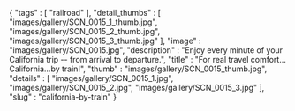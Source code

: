 {
  "tags" : [
              "railroad"
            ],
  "detail_thumbs" : [
                       "images/gallery/SCN_0015_1_thumb.jpg",
                       "images/gallery/SCN_0015_2_thumb.jpg",
                       "images/gallery/SCN_0015_3_thumb.jpg"
                     ],
  "image" : "images/gallery/SCN_0015.jpg",
  "description" : "Enjoy every minute of your California trip -- from arrival to departure.",
  "title" : "For real travel comfort... California...by train!",
  "thumb" : "images/gallery/SCN_0015_thumb.jpg",
  "details" : [
                 "images/gallery/SCN_0015_1.jpg",
                 "images/gallery/SCN_0015_2.jpg",
                 "images/gallery/SCN_0015_3.jpg"
               ],
  "slug" : "california-by-train"
}
